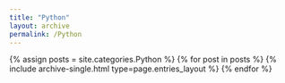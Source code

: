 ```yaml
---
title: "Python"
layout: archive
permalink: /Python
---
```



{% assign posts = site.categories.Python %}
{% for post in posts %} {% include archive-single.html type=page.entries_layout %} {% endfor %}